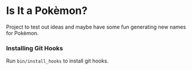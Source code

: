 # Is It a Pokèmon?
Project to test out ideas and maybe have some fun generating
new names for Pokèmon.

### Installing Git Hooks
Run `bin/install_hooks` to install git hooks.
